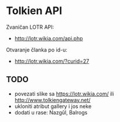 # Tolkien API

Zvaničan LOTR API:
- http://lotr.wikia.com/api.php

Otvaranje članka po id-u:
- http://lotr.wikia.com/?curid=27

## TODO

- povezati slike sa https://lotr.wikia.com/ ili http://www.tolkiengateway.net/
- ukloniti atribut gallery i jos neke
- dodati u rase: Nazgûl, Balrogs